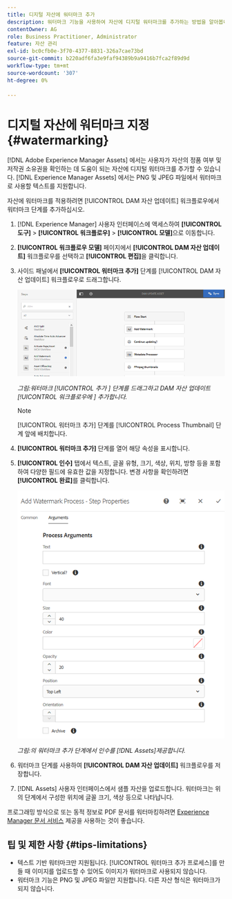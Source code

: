 ```yaml
---
title: 디지털 자산에 워터마크 추가
description: 워터마크 기능을 사용하여 자산에 디지털 워터마크를 추가하는 방법을 알아봅니다.
contentOwner: AG
role: Business Practitioner, Administrator
feature: 자산 관리
exl-id: bc0cfb0e-3f70-4377-8831-326a7cae73bd
source-git-commit: b220adf6fa3e9faf94389b9a9416b7fca2f89d9d
workflow-type: tm+mt
source-wordcount: '307'
ht-degree: 0%

---
```


# 디지털 자산에 워터마크 지정 {#watermarking}

[!DNL Adobe Experience Manager Assets] 에서는 사용자가 자산의 정품 여부 및 저작권 소유권을 확인하는 데 도움이 되는 자산에 디지털 워터마크를 추가할 수 있습니다. [!DNL Experience Manager Assets] 에서는 PNG 및 JPEG 파일에서 워터마크로 사용할 텍스트를 지원합니다.

자산에 워터마크를 적용하려면 [!UICONTROL DAM 자산 업데이트] 워크플로우에서 워터마크 단계를 추가하십시오.

1. [!DNL Experience Manager] 사용자 인터페이스에 액세스하여 **[!UICONTROL 도구]** > **[!UICONTROL 워크플로우]** > **[!UICONTROL 모델]**&#x200B;으로 이동합니다.
1. **[!UICONTROL 워크플로우 모델]** 페이지에서 **[!UICONTROL DAM 자산 업데이트]** 워크플로우를 선택하고 **[!UICONTROL 편집]**&#x200B;을 클릭합니다.

1. 사이드 패널에서 **[!UICONTROL 워터마크 추가]** 단계를 [!UICONTROL DAM 자산 업데이트] 워크플로우로 드래그합니다.

   ![Add  [!UICONTROL Watermarketing ] 단계를 드래그하고 DAM Update  [!UICONTROL Assets 워크플로우에 ] 추가합니다](assets/add_watermark_step_aem_assets.png)

   *그림:워터마크  [!UICONTROL 추가 ] 단계를 드래그하고 DAM 자산 업데이트  [!UICONTROL 워크플로우에 ] 추가합니다.*

   >[!NOTE]
   >
   >[!UICONTROL 워터마크 추가] 단계를 [!UICONTROL Process Thumbnail] 단계 앞에 배치합니다.

1. **[!UICONTROL 워터마크 추가]** 단계를 열어 해당 속성을 표시합니다.
1. **[!UICONTROL 인수]** 탭에서 텍스트, 글꼴 유형, 크기, 색상, 위치, 방향 등을 포함하여 다양한 필드에 유효한 값을 지정합니다. 변경 사항을 확인하려면 **[!UICONTROL 완료]**&#x200B;를 클릭합니다.

   ![의 워터마크 추가 단계에서 인수를 제공합니다.  [!DNL Assets]](assets/arguments_add_watermark_aem_assets.png)

   *그림:의 워터마크 추가 단계에서 인수를  [!DNL Assets]제공합니다.*

1. 워터마크 단계를 사용하여 **[!UICONTROL DAM 자산 업데이트]** 워크플로우를 저장합니다.
1. [!DNL Assets] 사용자 인터페이스에서 샘플 자산을 업로드합니다. 워터마크는 위의 단계에서 구성한 위치에 글꼴 크기, 색상 등으로 나타납니다.

프로그래밍 방식으로 또는 동적 정보로 PDF 문서를 워터마킹하려면 [Experience Manager 문서 서비스](/help/forms/using/overview-aem-document-services.md) 제공을 사용하는 것이 좋습니다.

## 팁 및 제한 사항 {#tips-limitations}

* 텍스트 기반 워터마크만 지원됩니다. [!UICONTROL 워터마크 추가 프로세스]를 만들 때 이미지를 업로드할 수 있어도 이미지가 워터마크로 사용되지 않습니다.
* 워터마크 기능은 PNG 및 JPEG 파일만 지원합니다. 다른 자산 형식은 워터마크가 되지 않습니다.
